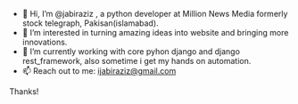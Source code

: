 - 👋 Hi, I’m @jabiraziz , a python developer at Million News Media formerly stock telegraph, Pakisan(islamabad).
- 👀 I’m interested in turning amazing ideas into website and bringing more innovations.
- 🌱 I’m currently working with core pyhon django and django rest_framework, also sometime i get my hands on automation.
- 📫 Reach out to me: ijabiraziz@gmail.com

Thanks!

